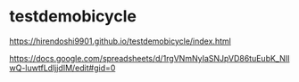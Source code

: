 # testdemobicycle
https://hirendoshi9901.github.io/testdemobicycle/index.html

https://docs.google.com/spreadsheets/d/1rgVNmNyIaSNJpVD86tuEubK_NIIwQ-luwtfLdljjdIM/edit#gid=0
